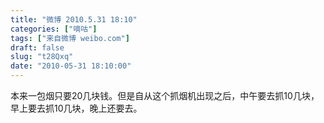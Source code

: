 ```yaml
---
title: "微博 2010.5.31 18:10"
categories: ["嘀咕"]
tags: ["来自微博 weibo.com"]
draft: false
slug: "t28Qxq"
date: "2010-05-31 18:10:00"
---
```


<p>本来一包烟只要20几块钱。但是自从这个抓烟机出现之后，中午要去抓10几块，早上要去抓10几块，晚上还要去。 ​​​​</p>
